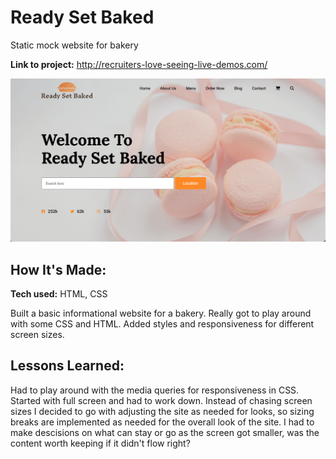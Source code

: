 # Ready Set Baked
Static mock website for bakery

**Link to project:** http://recruiters-love-seeing-live-demos.com/

![alt tag](img/screenshot.png)

## How It's Made:

**Tech used:** HTML, CSS

Built a basic informational website for a bakery. Really got to play around with some CSS and HTML. Added styles and responsiveness for different screen sizes. 

## Lessons Learned:

Had to play around with the media queries for responsiveness in CSS. Started with full screen and had to work down. Instead of chasing screen sizes I decided to go with adjusting the site as needed for looks, so sizing breaks are implemented as needed for the overall look of the site. I had to make descisions on what can stay or go as the screen got smaller, was the content worth keeping if it didn't flow right?
